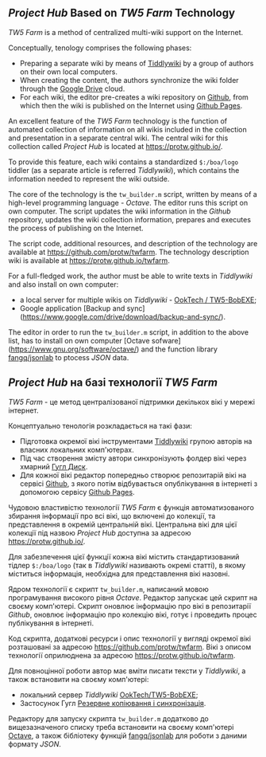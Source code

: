 ## *Project Hub* Based on *TW5 Farm* Technology

*TW5 Farm* is a method of centralized multi-wiki support on the Internet.

Conceptually, tenology comprises the following phases:

* Preparing a separate wiki by means of [Tiddlywiki](https://tiddlywiki.com/) by a group of authors on their own local computers.
* When creating the content, the authors synchronize the wiki folder through the [Google Drive](https://drive.google.com/) cloud.
* For each wiki, the editor pre-creates a wiki repository on [Github](https://github.com/), from which then the wiki is published on the Internet using [Github Pages](https://pages.github.com/).

An excellent feature of the *TW5 Farm* technology is the function of automated collection of information on all wikis included in the collection and presentation in a separate central wiki. The central wiki for this collection called *Project Hub* is located at https://protw.github.io/.

To provide this feature, each wiki contains a standardized `$:/boa/logo` tiddler (as a separate article is referred *Tiddlywiki*), which contains the information needed to represent the wiki outside.

The core of the technology is the `tw_builder.m` script, written by means of a high-level programming language -  *Octave*. The editor runs this script on own computer. The script updates the wiki information in the *Github* repository, updates the wiki collection information, prepares and executes the process of publishing on the Internet.

The script code, additional resources, and description of the technology are available at https://github.com/protw/twfarm. The technology description wiki is available at https://protw.github.io/twfarm.

For a full-fledged work, the author must be able to write texts in *Tiddlywiki* and also install on own computer:

* a local server for multiple wikis on *Tiddlywiki* - [OokTech / TW5-BobEXE](https://github.com/OokTech/TW5-BobEXE);
* Google application [Backup and sync] (https://www.google.com/drive/download/backup-and-sync/).

The editor in order to run the `tw_builder.m` script, in addition to the above list, has to install on own computer [Octave sofware] (https://www.gnu.org/software/octave/) and the function library [fangq/jsonlab](https://github.com/fangq/jsonlab) to ptocess *JSON* data.

## *Project Hub* на базі технології *TW5 Farm*

*TW5 Farm* - це метод централізованої підтримки декількох вікі у мережі інтернет.

Концептуально тенологія розкладається на такі фази:

* Підготовка окремої вікі інструментами [Tiddlywiki](https://tiddlywiki.com/) групою авторів на власних локальних комп'ютерах. 
* Під час створення змісту автори синхронізують фолдер вікі через хмарний [Гугл Диск](https://drive.google.com/).
* Для кожної вікі редактор попередньо створює репозитарій вікі на сервісі [Github](https://github.com/), з якого потім відбувається опублікування в інтернеті з допомогою сервісу [Github Pages](https://pages.github.com/).

Чудовою властивістю технології *TW5 Farm* є функція автоматизованого збирання інформації про всі вікі, що включені до колекції, та представлення в окремій центральній вікі. Центральна вікі для цієї колекції під назвою *Project Hub* доступна за адресою https://protw.github.io/.

Для забезпечення цієї функції кожна вікі містить стандартизований тідлер `$:/boa/logo` (так в *Tiddlywiki* називають окремі статті), в якому міститься інформація, необхідна для представлення вікі назовні.

Ядром технології є скрипт `tw_builder.m`, написаний мовою програмування високого рівня *Octave*. Редактор запускає цей скрипт на своєму комп'ютері. Скрипт оновлює інформацію про вікі в репозитарії *Github*, оновлює інформацію про колекцію вікі, готує і проведить процес публікування в інтернеті.

Код скрипта, додаткові ресурси і опис технології у вигляді окремої вікі розташовані за адресою https://github.com/protw/twfarm. Вікі з описом технології оприлюднена за адресою https://protw.github.io/twfarm.

Для повноцінної роботи автор має вміти писати тексти у *Tiddlywiki*, а також встановити на своєму комп'ютері:

* локальний сервер *Tiddlywiki* [OokTech/TW5-BobEXE](https://github.com/OokTech/TW5-BobEXE);
* Застосунок Гугл [Резервне копіювання і синхронізація](https://www.google.com/intl/uk_ALL/drive/).

Редактору для запуску скрипта `tw_builder.m` додатково до вищезазначеного списку треба встановити на своєму комп'ютері [Octave](https://www.gnu.org/software/octave/), а також бібліотеку функцій [fangq/jsonlab](https://github.com/fangq/jsonlab) для роботи з даними формату *JSON*.
